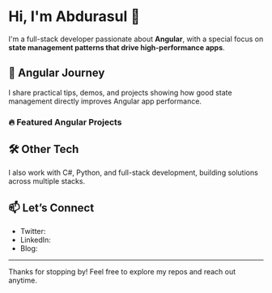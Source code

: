 # Hi, I'm Abdurasul 👋

I'm a full-stack developer passionate about **Angular**, with a special focus on **state management patterns that drive high-performance apps**.

## 🚀 Angular Journey
I share practical tips, demos, and projects showing how good state management directly improves Angular app performance.

### 🔥 Featured Angular Projects


## 🛠️ Other Tech
I also work with C#, Python, and full-stack development, building solutions across multiple stacks.

## 📫 Let’s Connect
- Twitter:  
- LinkedIn: 
- Blog: 

---

Thanks for stopping by! Feel free to explore my repos and reach out anytime.
